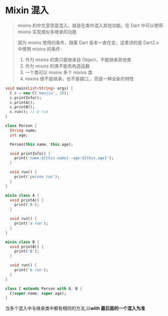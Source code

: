 # Mixin 混入

> mixins 的中文意思是混入，就是在类中混入其他功能。在 Dart 中可以使用 mixins 实现类似多继承的功能

> 因为 mixins 使用的条件，随着 Dart 版本一直在变，这里讲的是 Dart2.x 中使用 mixins 的条件:
>
> 1. 作为 mixins 的类只能继承自 Object，不能继承其他类
> 2. 作为 mixins 的类不能有构造函数
> 3. 一个类可以 mixins 多个 mixins 类
> 4. mixins 绝不是继承，也不是接口,，而是一种全新的特性

```dart
void main(List<String> args) {
  C c = new C('maojiu', 18);
  c.printInfo();
  c.printA();
  c.printB();
  c.run(); // b run
}

class Person {
  String name;
  int age;

  Person(this.name, this.age);

  void printInfo() {
    print('name:${this.name}--age:${this.age}');
  }

  void run() {
    print('person run');
  }
}

mixin class A {
  void printA() {
    print('A');
  }

  void run() {
    print('a run');
  }
}

mixin class B {
  void printB() {
    print('B');
  }

  void run() {
    print('b run');
  }
}

class C extends Person with A, B {
  C(super.name, super.age);
}
```

当多个混入中与继承类中都有相同的方法,以**with 最后面的一个混入为准**
